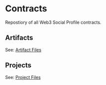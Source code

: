# Contracts

Repostiory of all Web3 Social Profile contracts.

## Artifacts

See: [Artifact Files](./artifacts/) 

## Projects

See: [Project Files](./projects/) 
